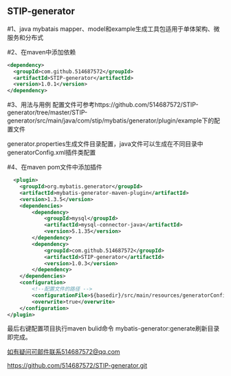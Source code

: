 ## STIP-generator

#1、java mybatais mapper、model和example生成工具包适用于单体架构、微服务和分布式

#2、在maven中添加依赖
```xml
<dependency>
  <groupId>com.github.514687572</groupId>
  <artifactId>STIP-generator</artifactId>
  <version>1.0.1</version>
</dependency>
```

#3、用法与用例
配置文件可参考https://github.com/514687572/STIP-generator/tree/master/STIP-generator/src/main/java/com/stip/mybatis/generator/plugin/example下的配置文件

generator.properties生成文件目录配置，java文件可以生成在不同目录中
generatorConfig.xml插件类配置

#4、在maven pom文件中添加插件
```xml
  <plugin>
	<groupId>org.mybatis.generator</groupId>
	<artifactId>mybatis-generator-maven-plugin</artifactId>
	<version>1.3.5</version>
	<dependencies>
		<dependency>
			<groupId>mysql</groupId>
			<artifactId>mysql-connector-java</artifactId>
			<version>5.1.35</version>
		</dependency>
		<dependency>
			<groupId>com.github.514687572</groupId>
			<artifactId>STIP-generator</artifactId>
			<version>1.0.3</version>
		</dependency>
	</dependencies>
	<configuration>
		<!--配置文件的路径 -->
		<configurationFile>${basedir}/src/main/resources/generatorConfig.xml</configurationFile>
		<overwrite>true</overwrite>
	</configuration>
</plugin>
```

最后右键配置项目执行maven bulid命令 mybatis-generator:generate刷新目录即完成。

如有疑问可邮件联系514687572@qq.com

https://github.com/514687572/STIP-generator.git